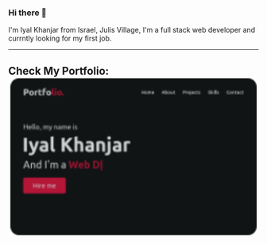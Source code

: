 ### Hi there 👋

I'm Iyal Khanjar from Israel, Julis Village, I'm a full stack web developer and currntly looking for my first job.
___
Check My Portfolio:
 <img align="left" src="https://github.com/Iyal-Khanjar/Iyal-khanjar/blob/main/Porfolio%20image.png" width="500" height="320" />
---


